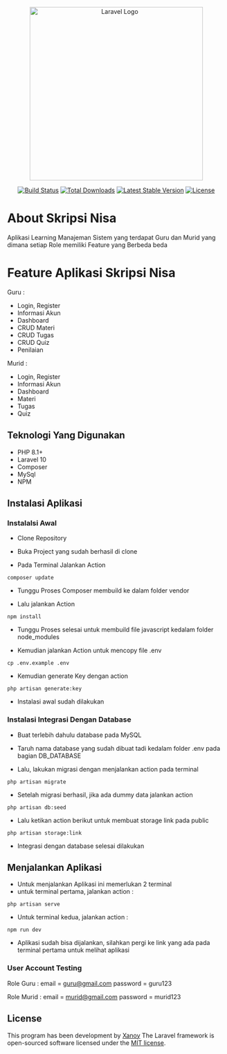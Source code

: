<p align="center"><a href="https://laravel.com" target="_blank"><img src="https://raw.githubusercontent.com/laravel/art/master/logo-lockup/5%20SVG/2%20CMYK/1%20Full%20Color/laravel-logolockup-cmyk-red.svg" width="400" alt="Laravel Logo"></a></p>

<p align="center">
<a href="https://github.com/laravel/framework/actions"><img src="https://github.com/laravel/framework/workflows/tests/badge.svg" alt="Build Status"></a>
<a href="https://packagist.org/packages/laravel/framework"><img src="https://img.shields.io/packagist/dt/laravel/framework" alt="Total Downloads"></a>
<a href="https://packagist.org/packages/laravel/framework"><img src="https://img.shields.io/packagist/v/laravel/framework" alt="Latest Stable Version"></a>
<a href="https://packagist.org/packages/laravel/framework"><img src="https://img.shields.io/packagist/l/laravel/framework" alt="License"></a>
</p>

# About Skripsi Nisa

Aplikasi Learning Manajeman Sistem yang terdapat Guru dan Murid yang dimana setiap Role memiliki Feature yang Berbeda beda

# Feature Aplikasi Skripsi Nisa 
Guru : 
- Login, Register
- Informasi Akun
- Dashboard
- CRUD Materi
- CRUD Tugas
- CRUD Quiz
- Penilaian

Murid : 
- Login, Register
- Informasi Akun
- Dashboard
- Materi
- Tugas
- Quiz


## Teknologi Yang Digunakan

- PHP 8.1+
- Laravel 10
- Composer
- MySql
- NPM

## Instalasi Aplikasi

### Instalalsi Awal
- Clone Repository 
- Buka Project yang sudah berhasil di clone

- Pada Terminal Jalankan Action 
```terminal
composer update
```
- Tunggu Proses Composer membuild ke dalam folder vendor 

- Lalu jalankan Action
```terminal
npm install
```
- Tunggu Proses selesai untuk membuild file javascript kedalam folder node_modules

- Kemudian jalankan Action untuk mencopy file .env
```terminal
cp .env.example .env
```

- Kemudian generate Key dengan action 
```terminal
php artisan generate:key
```
- Instalasi awal sudah dilakukan


### Instalasi Integrasi Dengan Database
- Buat terlebih dahulu database pada MySQL
- Taruh nama database yang sudah dibuat tadi kedalam folder .env pada bagian DB_DATABASE 

- Lalu, lakukan migrasi dengan menjalankan action pada terminal 
```terminal
php artisan migrate
```
- Setelah migrasi berhasil, jika ada dummy data jalankan action 
```terminal
php artisan db:seed
```
- Lalu ketikan action berikut untuk membuat storage link pada public
```terminal
php artisan storage:link
```

- Integrasi dengan database selesai dilakukan 


## Menjalankan Aplikasi 
- Untuk menjalankan Aplikasi ini memerlukan 2 terminal
- untuk terminal pertama, jalankan action : 
```terminal
php artisan serve
```

- Untuk terminal kedua, jalankan action : 
```terminal
npm run dev
```

- Aplikasi sudah bisa dijalankan, silahkan pergi ke link yang ada pada terminal pertama untuk melihat aplikasi



### User Account Testing

Role Guru : 
email = guru@gmail.com
password = guru123

Role Murid : 
email = murid@gmail.com
password = murid123

## License
This program has been development by [Xanoy](https://github.com/okkyarrohman)
The Laravel framework is open-sourced software licensed under the [MIT license](https://opensource.org/licenses/MIT).
